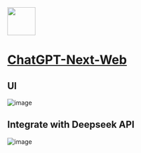 <img src="https://github.com/deepseek-ai/awesome-deepseek-integration/assets/59196087/bb65404c-f867-42d8-ae2b-281fe953ab54" width="64" height="auto" /> 

# [ChatGPT-Next-Web](https://github.com/ChatGPTNextWeb/ChatGPT-Next-Web)

## UI
![image](https://github.com/deepseek-ai/awesome-deepseek-integration/assets/59196087/3a827669-e5e4-4fc3-97d7-bcf57efb76d1)


## Integrate with Deepseek API
![image](https://github.com/deepseek-ai/awesome-deepseek-integration/assets/59196087/c37e69ba-b66f-4694-a480-98abb67262b8)
